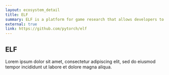 ```yaml
---
layout: ecosystem_detail
title: ELF
summary: ELF is a platform for game research that allows developers to train and test their algorithms in various game environments.
external: true
link: https://github.com/pytorch/elf
---
```


## ELF

Lorem ipsum dolor sit amet, consectetur adipiscing elit, sed do eiusmod tempor incididunt ut labore et dolore magna aliqua.
